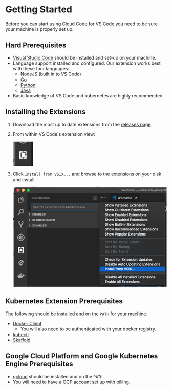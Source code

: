 # Getting Started

Before you can start using Cloud Code for VS Code you need to be sure your machine
is properly set up.

## Hard Prerequisites

* [Visual Studio Code](https://code.visualstudio.com/) should be installed and set-up on your machine.
* Language support installed and configured.  Our extension works best with these four languages:
    * NodeJS (built in to VS Code)
    * [Go](https://marketplace.visualstudio.com/items?itemName=ms-vscode.Go)
    * [Python](https://marketplace.visualstudio.com/items?itemName=ms-python.python)
    * [Java](https://marketplace.visualstudio.com/items?itemName=vscjava.vscode-java-debug)
* Basic knowledge of VS Code and kubernetes are highly recommended.


## Installing the Extensions
1. Download the most up to date extensions from the [releases page](https://github.com/GoogleCloudPlatform/vscode-extensions-docs/releases)

1. From within VS Code's extension view:

    ![Extension Viewlet](images/extensionView.png)

1. Click `Install from VSIX...` and browse to the extensions on your disk and install.

    ![Install from VSIX](images/installFromVSIX.png)

## Kubernetes Extension Prerequisites
The following should be installed and on the `PATH` for your machine.

* [Docker Client](https://docs.docker.com/install/)
    * You will also need to be authenticated with your docker registry.
* [kubectl](https://kubernetes.io/docs/tasks/tools/install-kubectl/)
* [Skaffold](https://github.com/GoogleContainerTools/skaffold#installation)

## Google Cloud Platform and Google Kubernetes Engine Prerequisites
* [gcloud](https://cloud.google.com/sdk/gcloud/) should be installed and on the `PATH`
* You will need to have a GCP account set up with billing.
